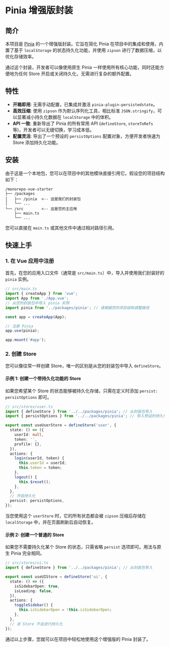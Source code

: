 # Pinia 增强版封装

## 简介

本项目是 [Pinia](https://pinia.vuejs.org/) 的一个增强版封装。它旨在简化 Pinia 在项目中的集成和使用，内置了基于 `localStorage` 的状态持久化功能，并使用 `zipson` 进行了数据压缩，以优化存储效率。

通过这个封装，开发者可以像使用原生 Pinia 一样使用所有核心功能，同时还能方便地为任何 Store 开启或关闭持久化，无需进行复杂的额外配置。

## 特性

- **开箱即用**: 无需手动配置，已集成并激活 `pinia-plugin-persistedstate`。
- **高效压缩**: 使用 `zipson` 作为默认序列化工具，相比标准 `JSON.stringify`，可以显著减小持久化数据在 `localStorage` 中的体积。
- **API 一致**: 重新导出了 Pinia 的所有常用 API (`defineStore`, `storeToRefs` 等)，开发者可以无缝切换，学习成本低。
- **配置灵活**: 导出了一个预设的 `persistOptions` 配置对象，方便开发者快速为 Store 添加持久化功能。

## 安装

由于这是一个本地包，您可以在项目中的其他模块直接引用它。假设您的项目结构如下：

```
/monorepo-vue-starter
├── /packages
│   ├── /pinia  <-- 这是我们的封装包
│   └── ...
└── /src        <-- 这是您的主应用
    ├── main.ts
    └── ...
```

您可以直接在 `main.ts` 或其他文件中通过相对路径引用。

## 快速上手

### 1. 在 Vue 应用中注册

首先，在您的应用入口文件（通常是 `src/main.ts`）中，导入并使用我们封装好的 `pinia` 实例。

```typescript
// src/main.ts
import { createApp } from 'vue';
import App from './App.vue';
// 从您的封装包中导入 pinia 实例
import pinia from '../packages/pinia'; // 请根据您的项目结构调整路径

const app = createApp(App);

// 注册 Pinia
app.use(pinia);

app.mount('#app');
```

### 2. 创建 Store

您可以像往常一样创建 Store，唯一的区别是从您的封装包中导入 `defineStore`。

#### 示例 1: 创建一个带持久化功能的 Store

如果您希望某个 Store 的状态能够被持久化存储，只需在定义时添加 `persist: persistOptions` 即可。

```typescript
// src/stores/user.ts
import { defineStore } from '../../packages/pinia'; // 从封装包导入
import { persistOptions } from '../../packages/pinia'; // 导入预设的持久化配置

export const useUserStore = defineStore('user', {
  state: () => ({
    userId: null,
    token: '',
    profile: {},
  }),
  actions: {
    login(userId, token) {
      this.userId = userId;
      this.token = token;
    },
    logout() {
      this.$reset();
    },
  },
  // 开启持久化
  persist: persistOptions,
});
```

当您使用这个 `userStore` 时，它的所有状态都会被 `zipson` 压缩后存储在 `localStorage` 中，并在页面刷新后自动恢复。

#### 示例 2: 创建一个普通的 Store

如果您不需要持久化某个 Store 的状态，只需省略 `persist` 选项即可。用法与原生 Pinia 完全相同。

```typescript
// src/stores/ui.ts
import { defineStore } from '../../packages/pinia'; // 从封装包导入

export const useUIStore = defineStore('ui', {
  state: () => ({
    isSidebarOpen: true,
    isLoading: false,
  }),
  actions: {
    toggleSidebar() {
      this.isSidebarOpen = !this.isSidebarOpen;
    },
  },
  // 该 Store 不会进行持久化
});
```

通过以上步骤，您就可以在项目中轻松地使用这个增强版的 Pinia 封装了。
